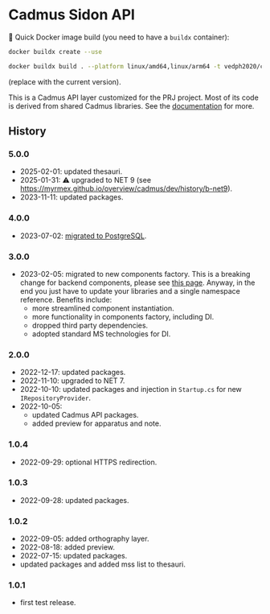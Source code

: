 ﻿# Cadmus Sidon API

🐋 Quick Docker image build (you need to have a `buildx` container):

```bash
docker buildx create --use

docker buildx build . --platform linux/amd64,linux/arm64 -t vedph2020/cadmus-sidon-api:5.0.0 -t vedph2020/cadmus-sidon-api:latest --push
```

(replace with the current version).

This is a Cadmus API layer customized for the PRJ project. Most of its code is derived from shared Cadmus libraries. See the [documentation](https://github.com/vedph/cadmus_doc/blob/master/guide/api.md) for more.

## History

### 5.0.0

- 2025-02-01: updated thesauri.
- 2025-01-31: ⚠️ upgraded to NET 9 (see <https://myrmex.github.io/overview/cadmus/dev/history/b-net9>).
- 2023-11-11: updated packages.

### 4.0.0

- 2023-07-02: [migrated to PostgreSQL](https://myrmex.github.io/overview/cadmus/dev/history/b-rdbms/).

### 3.0.0

- 2023-02-05: migrated to new components factory. This is a breaking change for backend components, please see [this page](https://myrmex.github.io/overview/cadmus/dev/history/#2023-02-01---backend-infrastructure-upgrade). Anyway, in the end you just have to update your libraries and a single namespace reference. Benefits include:
  - more streamlined component instantiation.
  - more functionality in components factory, including DI.
  - dropped third party dependencies.
  - adopted standard MS technologies for DI.

### 2.0.0

- 2022-12-17: updated packages.
- 2022-11-10: upgraded to NET 7.
- 2022-10-10: updated packages and injection in `Startup.cs` for new `IRepositoryProvider`.
- 2022-10-05:
  - updated Cadmus API packages.
  - added preview for apparatus and note.

### 1.0.4

- 2022-09-29: optional HTTPS redirection.

### 1.0.3

- 2022-09-28: updated packages.

### 1.0.2

- 2022-09-05: added orthography layer.
- 2022-08-18: added preview.
- 2022-07-15: updated packages.
- updated packages and added mss list to thesauri.

### 1.0.1

- first test release.
